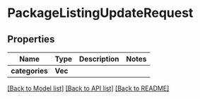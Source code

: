 # PackageListingUpdateRequest

## Properties

Name | Type | Description | Notes
------------ | ------------- | ------------- | -------------
**categories** | **Vec<String>** |  | 

[[Back to Model list]](../README.md#documentation-for-models) [[Back to API list]](../README.md#documentation-for-api-endpoints) [[Back to README]](../README.md)


